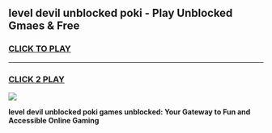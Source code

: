 
## level devil unblocked poki - Play Unblocked Gmaes & Free
<h3>
<a href="https://news.freeplayer.one?title=level_devil_unblocked_poki&ref=23F">CLICK TO PLAY</a></h3>
<hr>

<h3>
<a href="https://news.freeplayer.one?title=level_devil_unblocked_poki&ref=23F">CLICK 2 PLAY</a>
  
</h3>

<a href="https://news.freeplayer.one?title=level_devil_unblocked_poki&ref=23F/"><img src="https://clearcache.store/games.png"></a>


**level devil unblocked poki games unblocked: Your Gateway to Fun and Accessible Online Gaming**
